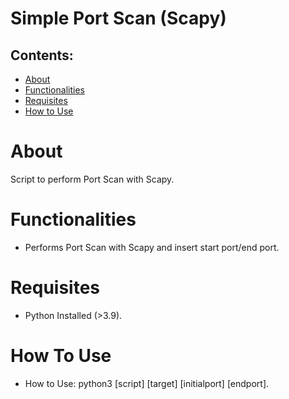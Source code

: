 # Simple Port Scan (Scapy)

## Contents:

<!--ts-->
   * [About](#about)
   * [Functionalities](#functionalities)
   * [Requisites](#requisites)
   * [How to Use](#how-to-use)
<!--te-->

About
============

Script to perform Port Scan with Scapy.

Functionalities
============
- Performs Port Scan with Scapy and insert start port/end port. 

Requisites
============
- Python Installed (>3.9).

How To Use
============
- How to Use: python3 [script] [target] [initialport] [endport].







